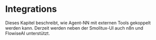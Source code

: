 # Integrations

Dieses Kapitel beschreibt, wie Agent-NN mit externen Tools gekoppelt werden kann.
Derzeit werden neben der Smolitux-UI auch n8n und FlowiseAI unterstützt.
